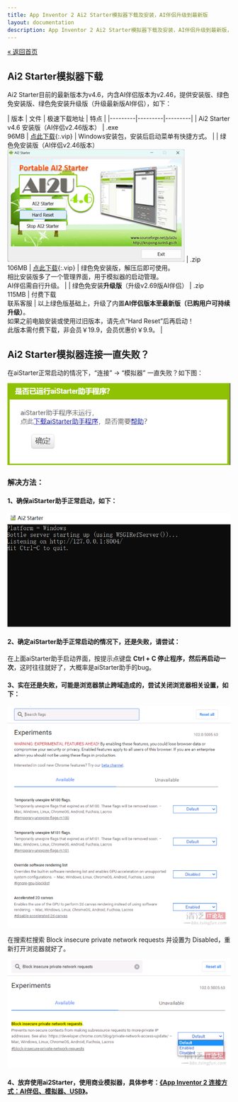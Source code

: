 ```yaml
---
title: App Inventor 2 Ai2 Starter模拟器下载及安装，AI伴侣升级到最新版
layout: documentation
description: App Inventor 2 Ai2 Starter模拟器下载及安装，AI伴侣升级到最新版，ai2Starter下载地址及安装，ai2Starter免安装版下载，AI伴侣升级最新版，常见连接问题解答。
---
```


[&laquo; 返回首页](index.html)

## Ai2 Starter模拟器下载
<!--https://ai2-starter.software.informer.com/download/-->
<!--https://share.weiyun.com/od7jYBN1-->

Ai2 Starter目前的最新版本为v4.6，内含AI伴侣版本为v2.46，提供安装版、绿色免安装版、绿色免安装升级版（升级最新版AI伴侣），如下：

|   版本    | 文件 | 极速下载地址	  | 特点  |
|---------|---------|---------|
|  Ai2 Starter v4.6 安装版（AI伴侣v2.46版本）	| .exe<br/>96MB  |   [点此下载](https://nchc.dl.sourceforge.net/project/ai2u/ai2u%204.6/Installer/AI2%20Starter%204.6.exe){:.vip}	 | Windows安装包，安装后启动菜单有快捷方式。 |
|    绿色免安装版（AI伴侣v2.46版本）<br/> ![AI2Starter](images/AI2Starter.png)   | .zip<br/>106MB |    [点此下载](https://sourceforge.net/projects/ai2u/files/ai2u%204.6/Portable/AI2Starter46.zip/download){:.vip}      |   绿色免安装版，解压后即可使用。<br/>相比安装版多了一个管理界面，用于模拟器的启动管理。<br/>AI伴侣需自行升级。      |
|    绿色免安装**升级版**（升级v2.69版AI伴侣）  | .zip<br/>115MB  |  付费下载<br/>联系客服 | 以上绿色版基础上，升级了内置**AI伴侣版本至最新版（已购用户可持续升级）**。<br/>如果之前电脑安装或使用过旧版本，请先点“Hard Reset”后再启动！<br/>此版本需付费下载，非会员￥19.9，会员优惠价￥9.9。 |

## Ai2 Starter模拟器连接一直失败？

在aiStarter正常启动的情况下，“连接” -> “模拟器” 一直失败？如下图：

![AI2Starter启动失败](images/AI2Starter启动失败.png)

### 解决方法：

#### 1、确保aiStarter助手正常启动，如下：

![AI2Starter启动界面](images/AI2Starter启动界面.png)

#### 2、确定aiStarter助手正常启动的情况下，还是失败，请尝试：

在上面aiStarter助手启动界面，按提示点键盘 **Ctrl + C 停止程序，然后再启动一次**，这时往往就好了，大概率是aiStarter助手的bug。

#### 3、实在还是失败，可能是浏览器禁止跨域造成的，尝试关闭浏览器相关设置，如下：

![AI2Starter设置1](images/AI2Starter设置1.png)

在搜索栏搜索  Block insecure private network requests   并设置为 Disabled，重新打开浏览器就好了。

![AI2Starter设置2](images/AI2Starter设置2.png)

#### 4、放弃使用ai2Starter，使用商业模拟器，具体参考：[《App Inventor 2 连接方式：AI伴侣、模拟器、USB》](connect.html)。
